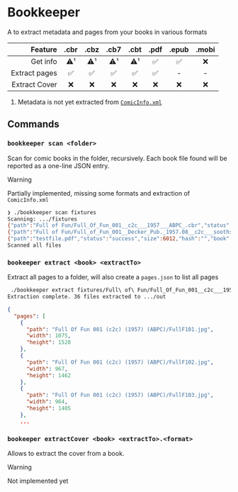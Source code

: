 # Bookkeeper

A to extract metadata and pages from your books in various formats

|       Feature | .cbr | .cbz | .cb7 | .cbt | .pdf | .epub | .mobi |
| ------------: | :--: | :--: | :--: | :--: | :--: | :---: | :---: |
|      Get info | ⚠️¹  | ⚠️¹  | ⚠️¹  | ⚠️¹  |  ✅  |  ✅   |  ❌   |
| Extract pages |  ✅  |  ✅  |  ✅  |  ✅  |  ✅  |   -   |   -   |
| Extract Cover |  ❌  |  ❌  |  ❌  |  ❌  |  ❌  |  ❌   |  ❌   |

1. Metadata is not yet extracted from [`ComicInfo.xml`](https://github.com/anansi-project/comicinfo)

## Commands

### `bookkeeper scan <folder>`

Scan for comic books in the folder, recursively.
Each book file found will be reported as a one-line JSON entry.

> [!WARNING]
> Partially implemented, missing some formats and extraction of `ComicInfo.xml`

```bash
❯ ./bookkeeper scan fixtures
Scanning: .../fixtures
{"path":"Full of Fun/Full_Of_Fun_001__c2c___1957___ABPC_.cbr","status":"success","size":15666637,"hash":"","book":{"title":"Full_Of_Fun_001__c2c___1957___ABPC_","pages":36}}
{"path":"Full of Fun/Full_of_Fun_001__Decker_Pub._1957.08__c2c___soothsayr_Yoc.cbz","status":"success","size":44292901,"hash":"","book":{"title":"Full_of_Fun_001__Decker_Pub._1957.08__c2c___soothsayr_Yoc","pages":37}}
{"path":"testfile.pdf","status":"success","size":6012,"hash":"","book":{"title":"Title of the Book","pages":1,"authors":["The Author"],"keywords":["book","fantasy"]}}
Scanned all files
```

### `bookeeper extract <book> <extractTo>`

Extract all pages to a folder, will also create a `pages.json` to list all pages

```bash
 ./bookkeeper extract fixtures/Full\ of\ Fun/Full_Of_Fun_001__c2c___1957___ABPC_.cbr out
Extraction complete. 36 files extracted to .../out
```

```json
{
  "pages": [
    {
      "path": "Full Of Fun 001 (c2c) (1957) (ABPC)/FullF101.jpg",
      "width": 1075,
      "height": 1528
    },
    {
      "path": "Full Of Fun 001 (c2c) (1957) (ABPC)/FullF102.jpg",
      "width": 967,
      "height": 1462
    },
    {
      "path": "Full Of Fun 001 (c2c) (1957) (ABPC)/FullF103.jpg",
      "width": 964,
      "height": 1405
    },
    ...
```

### `bookeeper extractCover <book> <extractTo>.<format>`

Allows to extract the cover from a book.

> [!WARNING]
> Not implemented yet
